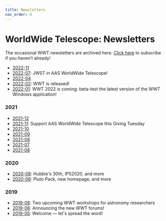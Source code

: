 ```yaml
---
title: Newsletters
nav_order: 6
---
```


# WorldWide Telescope: Newsletters

The occasional WWT newsletters are archived here. [Click here][sub] to subscribe
if you haven’t already!

[sub]: https://bit.ly/wwt-signup

- [2022-11](./2022-11/)
- [2022-07](./2022-07/): JWST in AAS WorldWide Telescope!
- [2022-04](./2022-04/)
- [2022-02](../editions/2022/): WWT is released!
- [2022-01](./2022-01/): WWT 2022 is coming: beta-test the latest version of the
  WWT Windows application!

### 2021

- [2021-12](./2021-12/)
- [2021-11](./2021-11/): Support AAS WorldWide Telescope this Giving Tuesday
- [2021-10](./2021-10/)
- [2021-09](./2021-09/)
- [2021-08](./2021-08/)
- [2021-07](./2021-07/)
- [2021-06](./2021-06/)

### 2020

- [2020-08](./2020-08/): Hubble's 30th, IPS2020, and more
- [2020-06](./2020-06/): Pluto Pack, new homepage, and more

### 2019

- [2019-08](./2019-08/): Two upcoming WWT workshops for astronomy researchers
- [2019-06](./2019-06/): Announcing the new WWT forums!
- [2019-05](./2019-05/): Welcome — let's spread the word!
